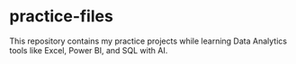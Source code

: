 # practice-files
This repository contains my practice projects while learning Data Analytics tools like Excel, Power BI, and SQL with AI.
